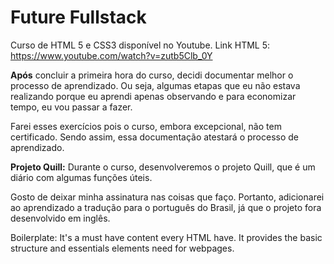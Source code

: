 # Future Fullstack
 Curso de HTML 5 e CSS3 disponível no Youtube.
 Link HTML 5: https://www.youtube.com/watch?v=zutb5Clb_0Y

**Após** concluir a primeira hora do curso, decidi documentar melhor o processo de aprendizado. Ou seja, algumas etapas que eu não estava realizando porque eu aprendi apenas observando e para economizar tempo, eu vou passar a fazer.

Farei esses exercícios pois o curso, embora excepcional, não tem certificado. Sendo assim, essa documentação atestará o processo de aprendizado.

 **Projeto Quill:** Durante o curso, desenvolveremos o projeto Quill, que é um diário com algumas funções úteis.
 
 Gosto de deixar minha assinatura nas coisas que faço. Portanto, adicionarei ao aprendizado a tradução para o português do Brasil, já que o projeto fora desenvolvido em inglês. 


 
 Boilerplate: It's a must have content every HTML have. It provides the basic structure and essentials elements need for webpages.